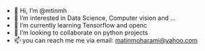 - 👋 Hi, I’m @mtinmh
- 👀 I’m interested in Data Science, Computer vision and ...
- 🌱 I’m currently learning Tensorflow and openc
- 💞️ I’m looking to collaborate on python projects
- 📫 you can reach me me via email: matinmoharami@yahoo.com

<!---
mtinmh/mtinmh is a ✨ special ✨ repository because its `README.md` (this file) appears on your GitHub profile.
You can click the Preview link to take a look at your changes.
--->
